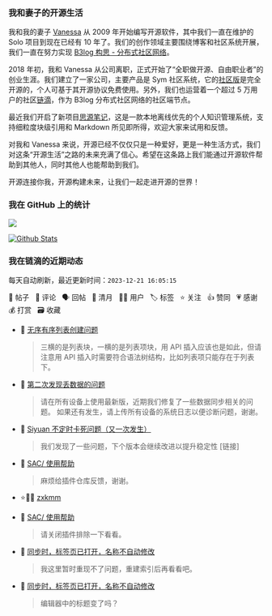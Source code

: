 ### 我和妻子的开源生活

我和我的妻子 [Vanessa](https://github.com/Vanessa219) 从 2009 年开始编写开源软件，其中我们一直在维护的 Solo 项目到现在已经有 10 年了。我们的创作领域主要围绕博客和社区系统开展，我们一直在努力实现 [B3log 构思 - 分布式社区网络](https://ld246.com/article/1546941897596)。

2018 年初，我和 Vanessa 从公司离职，正式开始了“全职做开源、自由职业者”的创业生涯。我们建立了一家公司，主要产品是 Sym 社区系统，它的[社区版](https://github.com/88250/symphony)是完全开源的，个人可基于其开源协议免费使用。另外，我们也运营着一个超过 5 万用户的社区[链滴](https://ld246.com)，作为 B3log 分布式社区网络的社区端节点。

最近我们开启了新项目[思源笔记](https://github.com/siyuan-note/siyuan)，这是一款本地离线优先的个人知识管理系统，支持细粒度块级引用和 Markdown 所见即所得，欢迎大家来试用和反馈。

对我和 Vanessa 来说，开源已经不仅仅只是一种爱好，更是一种生活方式，我们对这条“开源生活”之路的未来充满了信心。希望在这条路上我们能通过开源软件帮助到其他人，同时其他人也能帮助到我们。

开源连接你我，开源构建未来，让我们一起走进开源的世界！

### 我在 GitHub 上的统计

<a title="Hits" target="_blank" href="https://github.com/88250/88250"><img src="https://hits.b3log.org/88250/88250.svg"></a>

[![Github Stats](https://github-readme-stats.vercel.app/api?username=88250&theme=tokyonight&show_icons=true)](https://github.com/88250)

<!--events start -->

### 我在链滴的近期动态

每天自动刷新，最近更新时间：`2023-12-21 16:05:15`

📝 帖子 &nbsp; 💬 评论 &nbsp; 🗣 回帖 &nbsp; 🌙 清月 &nbsp; 👨‍💻 用户 &nbsp; 🏷️ 标签 &nbsp; ⭐️ 关注 &nbsp; 👍 赞同 &nbsp; 💗 感谢 &nbsp; 💰 打赏 &nbsp; 🗃 收藏

* 💬 [无序有序列表创建问题](https://ld246.com/article/1703132281444/comment/1703133512295#comments)

  > 三横的是列表块，一横的是列表项块，用 API 插入应该也是如此，但请注意用 API 插入时需要符合语法树结构，比如列表项只能存在于列表下。
* 💬 [第二次发现丢数据的问题](https://ld246.com/article/1703127832273/comment/1703129495319#comments)

  > 请在所有设备上使用最新版，近期我们修复了一些数据同步相关的问题。 如果还有发生，请上传所有设备的系统日志以便诊断问题，谢谢。
* 💬 [Siyuan 不定时卡死问题（又一次发生）](https://ld246.com/article/1702131420778/comment/1703129401190#comments)

  > 我们发现了一些问题，下个版本会继续改进以提升稳定性 [链接]
* 💬 [SAC/ 使用帮助](https://ld246.com/article/1703044848419/comment/1703129281519#comments)

  > 麻烦给插件仓库反馈，谢谢。
* ⭐️👨‍💻 [zxkmm](https://ld246.com/member/zxkmm)

  > 
* 💬 [SAC/ 使用帮助](https://ld246.com/article/1703044848419/comment/1703123207087#comments)

  > 请关闭插件排除一下看看。
* 💬 [同步时，标签页已打开，名称不自动修改](https://ld246.com/article/1703118588933/comment/1703118875084#comments)

  > 我这里暂时重现不了问题，重建索引后再看看吧。
* 💬 [同步时，标签页已打开，名称不自动修改](https://ld246.com/article/1703118588933/comment/1703118629077#comments)

  > 编辑器中的标题变了吗？


<!--events end -->
